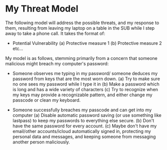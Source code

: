 # My Threat Model

The following model will address the possible threats, and my response to them,
resulting from leaving my laptop on a table in the SUB while I step away to take a phone call. It takes the format of:

* Potential Vulnerability
	(a) Protective measure 1
	(b) Protective measure 2
	etc...

My model is as follows, stemming primarily from a concern that someone malicious
might breach my computer's password:

* Someone observes me typing in my password/ someone deduces my password from
keys that are the most worn down.
	(a) Try to make sure no one sees my password while I type it in
	(b) Make a password which is long and has a wide variety of characters
	(c) Try to recognize when my keys may provide a recognizable pattern,
and either change my passcode or clean my keyboard.

* Someone successfully breaches my passcode and can get into my computer
	(a) Disable automatic password saving (or use something like lastpass)
to keep my passwords to everything else secure.
	(b) Don't have the same password for every account.
	(c) Maybe don't have my email/other accounts/icloud automatically signed in, protecting my personal data and messages, and keeping someone from messaging another person maliciously.


